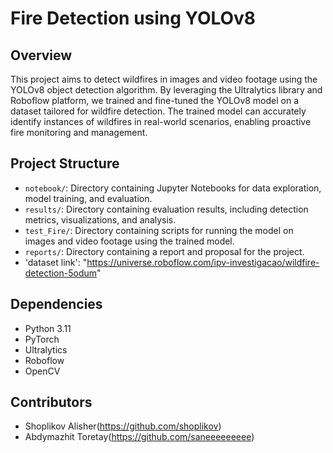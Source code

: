 # Fire Detection using YOLOv8

## Overview
This project aims to detect wildfires in images and video footage using the YOLOv8 object detection algorithm. By leveraging the Ultralytics library and Roboflow platform, we trained and fine-tuned the YOLOv8 model on a dataset tailored for wildfire detection. The trained model can accurately identify instances of wildfires in real-world scenarios, enabling proactive fire monitoring and management.

## Project Structure
- `notebook/`: Directory containing Jupyter Notebooks for data exploration, model training, and evaluation.
- `results/`: Directory containing evaluation results, including detection metrics, visualizations, and analysis.
- `test_Fire/`: Directory containing scripts for running the model on images and video footage using the trained model.
- `reports/`: Directory containing a report and proposal for the project.
- 'dataset link': "https://universe.roboflow.com/ipv-investigacao/wildfire-detection-5odum"

## Dependencies
- Python 3.11
- PyTorch
- Ultralytics
- Roboflow
- OpenCV

## Contributors
- Shoplikov Alisher(https://github.com/shoplikov)
- Abdymazhit Toretay(https://github.com/saneeeeeeeee)
